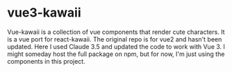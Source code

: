 # vue3-kawaii

Vue-kawaii is a collection of vue components that render cute characters. It is a vue port for react-kawaii.
The original repo is for vue2 and hasn't been updated. Here I used Claude 3.5 and updated the code to work with
Vue 3. I might someday host the full package on npm, but for now, I'm just using the components in this project.
